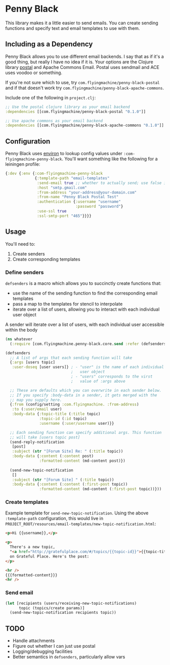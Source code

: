 # Penny Black

This library makes it a little easier to send emails. You can create
sending functions and specify text and email templates to use with
them.

## Including as a Dependency

Penny Black allows you to use different email backends. I say that as
if it's a good thing, but really I have no idea if it is. Your options
are the Clojure library [postal](https://github.com/drewr/postal) and
Apache Commons Email. Postal uses sendmail and ACE uses voodoo or
something.

If you're not sure which to use, try
`com.flyingmachine/penny-black-postal` and if that doesn't work try
`com.flyingmachine/penny-black-apache-commons`.

Include one of the following in `project.clj`:

```clojure
;; Use the postal clojure library as your email backend
:dependencies [[com.flyingmachine/penny-black-postal "0.1.0"]]

;; Use apache commons as your email backend
:dependencies [[com.flyingmachine/penny-black-apache-commons "0.1.0"]]
```

## Configuration

Penny Black uses [environ](https://github.com/weavejester/environ) to
lookup config values under `:com-flyingmachine-penny-black`. You'll
want something like the following for a leiningen profile:

```clojure
{:dev {:env {:com-flyingmachine-penny-black
             {:template-path "email-templates"
              :send-email true ;; whether to actually send; use false in development
              :host "smtp.gmail.com"
              :from-address "your-address@your-domain.com"
              :from-name "Penny Black Postal Test"
              :authentication {:username "username"
                               :password "password"}
              :use-ssl true
              :ssl-smtp-port "465"}}}}
```

## Usage

You'll need to:

1. Create senders
2. Create corresponding templates

### Define senders

`defsenders` is a macro which allows you to succinctly create
functions that:

* use the name of the sending function to find the corresponding email
  templates
* pass a map to the templates for stencil to interpolate
* iterate over a list of users, allowing you to interact with each
  individual user object

A sender will iterate over a list of users, with each individual user
accessible within the body

```clojure
(ns whatever
  (:require [com.flyingmachine.penny-black.core.send :refer (defsenders)]))

(defsenders
  ;; A list of args that each sending function will take
  {:args [users topic]
   :user-doseq [user users]} ; - "user" is the name of each individual
                             ;   user object
                             ; - "users" corresponds to the virst
                             ;   value of :args above

  ;; These are defaults which you can overwrite in each sender below.
  ;; If you specify :body-data in a sender, it gets merged with the
  ;; map you supply here.
  {:from (config/setting :com.flyingmachine. :from-address)
   :to (:user/email user)
   :body-data {:topic-title (:title topic)
               :topic-id (:id topic)
               :username (:user/username user)}}

  ;; Each sending function can specify additional args. This function
  ;; will take [users topic post]
  (send-reply-notification
   [post]
   :subject (str "[Forum Site] Re: " (:title topic))
   :body-data {:content (:content post)
               :formatted-content (md-content post)})
  
  (send-new-topic-notification
   []
   :subject (str "[Forum Site] " (:title topic))
   :body-data {:content (:content (:first-post topic))
               :formatted-content (md-content (:first-post topic))}))
```

### Create templates

Example template for `send-new-topic-notification`. Using the above
`:template-path` configuration, this would live in
`PROJECT_ROOT/resources/email-templates/new-topic-notification.html`:

```html
<p>Hi {{username}},</p>

<p>
  There's a new topic,
  "<a href="http://gratefulplace.com/#/topics/{{topic-id}}">{{topic-title}}</a>",
  on Grateful Place. Here's the post:
</p>

<hr />
{{{formatted-content}}}
<hr />
```

### Send email

```clojure
(let [recipients (users/receiving-new-topic-notifications)
      topic (topics/create params)]
  (send-new-topic-notification recipients topic))
```

## TODO

* Handle attachments
* Figure out whether I can just use postal
* Logging/debugging facilities
* Better semantics in `defsenders`, particularly allow vars
